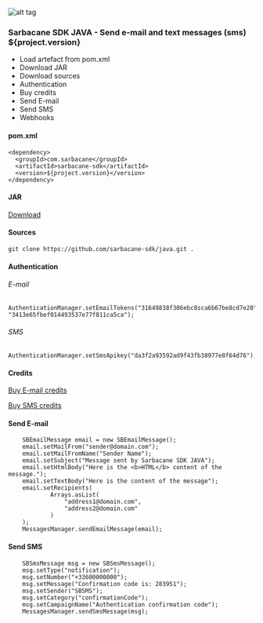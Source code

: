 ![alt tag](https://cloud.githubusercontent.com/assets/18444530/22825087/81a050e8-ef8b-11e6-8b33-2508b9be27a8.png)
### Sarbacane SDK JAVA - Send e-mail and text messages (sms) ${project.version}


* Load artefact from pom.xml
* Download JAR
* Download sources
* Authentication
* Buy credits
* Send E-mail
* Send SMS
* Webhooks

#### pom.xml

```
<dependency>
  <groupId>com.sarbacane</groupId>
  <artifactId>sarbacane-sdk</artifactId>
  <version>${project.version}</version>
</dependency>
```


#### JAR

[Download](https://oss.sonatype.org/service/local/repositories/releases/content/com/sarbacane/sarbacane-sdk/${project.version}/sarbacane-sdk-${project.version}.jar)


#### Sources

```
git clone https://github.com/sarbacane-sdk/java.git .
```


#### Authentication

###### E-mail

```
AuthenticationManager.setEmailTokens("31649838f306ebc8sca6b67be8cd7e20", "3413e65fbef014493537e77f811ca5ca");
```


###### SMS

```
AuthenticationManager.setSmsApikey("da3f2a93592ad9f43fb38977e8f64d76");
```


#### Credits

[Buy E-mail credits](https://fr.tipimail.com/tarifs) 

[Buy SMS credits](https://www.primotexto.com/tarif-sms-web.asp)


#### Send E-mail

```
    SBEmailMessage email = new SBEmailMessage();
    email.setMailFrom("sender@domain.com");
    email.setMailFromName("Sender Name");
    email.setSubject("Message sent by Sarbacane SDK JAVA");
    email.setHtmlBody("Here is the <b>HTML</b> content of the message.");
    email.setTextBody("Here is the content of the message");
    email.setRecipients(
            Arrays.asList(
                "address1@domain.com",
                "address2@domain.com"
            )
    );
    MessagesManager.sendEmailMessage(email);
```


#### Send SMS

```
    SBSmsMessage msg = new SBSmsMessage();
    msg.setType("notification");
    msg.setNumber("+33600000000");
    msg.setMessage("Confirmation code is: 283951");
    msg.setSender("SBSMS");
    msg.setCategory("confirmationCode");
    msg.setCampaignName("Authentication confirmation code");
    MessagesManager.sendSmsMessage(msg);
```

